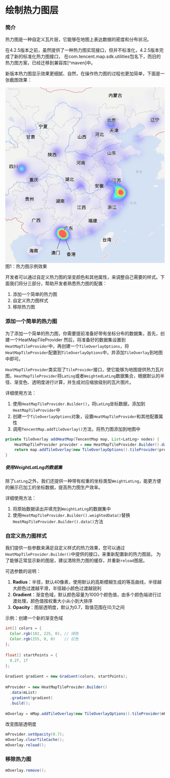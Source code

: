 绘制热力图层
========================

### 简介

热力图是一种自定义瓦片层，它能够在地图上表达数据的密度和分布状况。

在4.2.5版本之前，虽然提供了一种热力图实现接口，但并不标准化，4.2.5版本完成了新的标准化热力图接口，
在com.tencent.map.sdk.utilities包名下，而旧的热力图方案，已经迁移到兼容库[^maven]中。

新版本热力图显示效果更细腻、自然，在操作热力图的过程也更加简单，下面是一张截图效果：

<img src="../images/overlay/heatmap.png" align='left'>

图1：热力图示例效果

开发者可以通过自定义热力图的渐变颜色和其他属性，来调整自己需要的样式。下面我们将分三部分，帮助开发者熟悉热力图的配置：

1. 添加一个简单的热力图
2. 自定义热力图样式
3. 移除热力图

### 添加一个简单的热力图

为了添加一个简单的热力图，你需要提前准备好带有坐标分布的数据集，首先，创建一个HeatMapTileProvider
然后，将准备好的数据集设置到`HeatMapTileProvider`中，再创建一个`TileOverlayOptions`，将`HeatMapTileProvider`配置到`TileOverlayOptions`中，并添加`TileOverlay`到地图中即可。

`HeatMapTileProvider`类实现了`TileProvider`接口，使它能够为地图提供热力瓦片图，`HeatMapTileProvider`将`LatLng`或者`WeightedLatLng`数据集合，根据默认的半径、渐变色、透明度进行计算，并生成对应缩放级别的瓦片图片。

详细使用方法：

1. 使用`HeatMapTileProvider.Builder()`，将`LatLng`坐标数据，添加到`HeatMapTileProvider`中
2. 创建一个`TileOverlayOptions`对象，设置`HeatMapTileProvider`和其他配置属性
3. 调用`TencentMap.addTileOverlay()`方法，将热力图添加到地图中

```java
private TileOverlay addHeatMap(TencentMap map, List<LatLng> nodes) {
    HeatMapTileProvider provider = new HeatMapTileProvider.Builder().data(nodes).build();
    return map.addTileOverlay(new TileOverlayOptions().tileProvider(provider));
}
```
##### 使用WeightLatLng的数据集

除了`LatLng`之外，我们还提供一种带有权重的坐标类型`WeightLatLng`，能更方便的展示已加工的坐标数据，提高热力图生产效率。

详细使用方法：
1. 将原始数据读出并填充到`WeightLatLng`的数据集中 
2. 使用`HeatMapTileProvider.Builder().weightedData()`替换`HeatMapTileProvider.Builder().data()`方法

### 自定义热力图样式

我们提供一些参数来满足自定义样式的热力效果，您可以通过`HeatMapTileProvider.Builder()`中提供的接口，来重新配置新的热力图层。
为了能够正常显示新的图层，建议清除热力图的缓存，并重新`reload`图层。

可选参数的说明：
1. **Radius**：半径，默认40像素，使用默认的高斯模糊生成的等高曲线，半径越大颜色过渡越平滑，半径越小颜色过渡越锐利
2. **Gradient**：渐变色域，默认颜色容量为1000个颜色值，由多个颜色端进行过渡处理，颜色值按权重大小从小到大排序
3. **Opacity**：图层透明度，默认为0.7，取值范围在(0,1)之间

示例：创建一个新的渐变色域
```java
int[] colors = {
  Color.rgb(102, 225, 0), // 绿色
  Color.rgb(255, 0, 0)    // 红色
};

float[] startPoints = {
  0.2f, 1f
};

Gradient gradient = new Gradient(colors, startPoints);

mProvider = new HeatMapTileProvider.Builder()
  .data(mList)
  .gradient(gradient)
  .build();

mOverlay = mMap.addTileOverlay(new TileOverlayOptions().tileProvider(mProvider));
```
改变图层透明度

```java
mProvider.setOpacity(0.7);
mOverlay.clearTileCache();
mOverlay.reload();
```
### 移除热力图

```java
mOverlay.remove();
```



